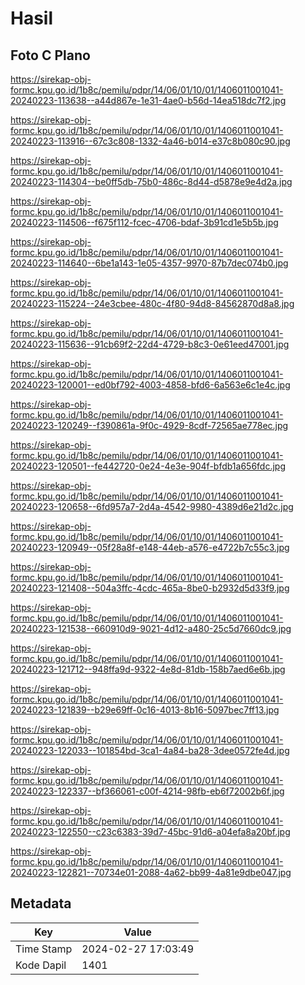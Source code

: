 # Hasil

## Foto C Plano

https://sirekap-obj-formc.kpu.go.id/1b8c/pemilu/pdpr/14/06/01/10/01/1406011001041-20240223-113638--a44d867e-1e31-4ae0-b56d-14ea518dc7f2.jpg

https://sirekap-obj-formc.kpu.go.id/1b8c/pemilu/pdpr/14/06/01/10/01/1406011001041-20240223-113916--67c3c808-1332-4a46-b014-e37c8b080c90.jpg

https://sirekap-obj-formc.kpu.go.id/1b8c/pemilu/pdpr/14/06/01/10/01/1406011001041-20240223-114304--be0ff5db-75b0-486c-8d44-d5878e9e4d2a.jpg

https://sirekap-obj-formc.kpu.go.id/1b8c/pemilu/pdpr/14/06/01/10/01/1406011001041-20240223-114506--f675f112-fcec-4706-bdaf-3b91cd1e5b5b.jpg

https://sirekap-obj-formc.kpu.go.id/1b8c/pemilu/pdpr/14/06/01/10/01/1406011001041-20240223-114640--6be1a143-1e05-4357-9970-87b7dec074b0.jpg

https://sirekap-obj-formc.kpu.go.id/1b8c/pemilu/pdpr/14/06/01/10/01/1406011001041-20240223-115224--24e3cbee-480c-4f80-94d8-84562870d8a8.jpg

https://sirekap-obj-formc.kpu.go.id/1b8c/pemilu/pdpr/14/06/01/10/01/1406011001041-20240223-115636--91cb69f2-22d4-4729-b8c3-0e61eed47001.jpg

https://sirekap-obj-formc.kpu.go.id/1b8c/pemilu/pdpr/14/06/01/10/01/1406011001041-20240223-120001--ed0bf792-4003-4858-bfd6-6a563e6c1e4c.jpg

https://sirekap-obj-formc.kpu.go.id/1b8c/pemilu/pdpr/14/06/01/10/01/1406011001041-20240223-120249--f390861a-9f0c-4929-8cdf-72565ae778ec.jpg

https://sirekap-obj-formc.kpu.go.id/1b8c/pemilu/pdpr/14/06/01/10/01/1406011001041-20240223-120501--fe442720-0e24-4e3e-904f-bfdb1a656fdc.jpg

https://sirekap-obj-formc.kpu.go.id/1b8c/pemilu/pdpr/14/06/01/10/01/1406011001041-20240223-120658--6fd957a7-2d4a-4542-9980-4389d6e21d2c.jpg

https://sirekap-obj-formc.kpu.go.id/1b8c/pemilu/pdpr/14/06/01/10/01/1406011001041-20240223-120949--05f28a8f-e148-44eb-a576-e4722b7c55c3.jpg

https://sirekap-obj-formc.kpu.go.id/1b8c/pemilu/pdpr/14/06/01/10/01/1406011001041-20240223-121408--504a3ffc-4cdc-465a-8be0-b2932d5d33f9.jpg

https://sirekap-obj-formc.kpu.go.id/1b8c/pemilu/pdpr/14/06/01/10/01/1406011001041-20240223-121538--660910d9-9021-4d12-a480-25c5d7660dc9.jpg

https://sirekap-obj-formc.kpu.go.id/1b8c/pemilu/pdpr/14/06/01/10/01/1406011001041-20240223-121712--948ffa9d-9322-4e8d-81db-158b7aed6e6b.jpg

https://sirekap-obj-formc.kpu.go.id/1b8c/pemilu/pdpr/14/06/01/10/01/1406011001041-20240223-121839--b29e69ff-0c16-4013-8b16-5097bec7ff13.jpg

https://sirekap-obj-formc.kpu.go.id/1b8c/pemilu/pdpr/14/06/01/10/01/1406011001041-20240223-122033--101854bd-3ca1-4a84-ba28-3dee0572fe4d.jpg

https://sirekap-obj-formc.kpu.go.id/1b8c/pemilu/pdpr/14/06/01/10/01/1406011001041-20240223-122337--bf366061-c00f-4214-98fb-eb6f72002b6f.jpg

https://sirekap-obj-formc.kpu.go.id/1b8c/pemilu/pdpr/14/06/01/10/01/1406011001041-20240223-122550--c23c6383-39d7-45bc-91d6-a04efa8a20bf.jpg

https://sirekap-obj-formc.kpu.go.id/1b8c/pemilu/pdpr/14/06/01/10/01/1406011001041-20240223-122821--70734e01-2088-4a62-bb99-4a81e9dbe047.jpg


## Metadata

| Key        | Value               |
| ---------- | ------------------- |
| Time Stamp | 2024-02-27 17:03:49 |
| Kode Dapil | 1401                |



